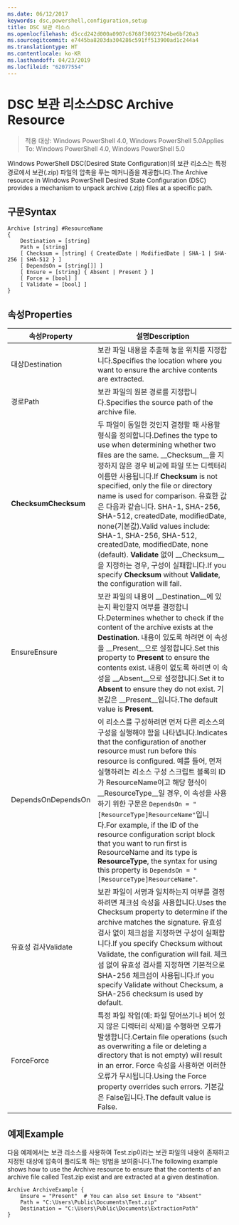 ```yaml
---
ms.date: 06/12/2017
keywords: dsc,powershell,configuration,setup
title: DSC 보관 리소스
ms.openlocfilehash: d5ccd242d000a0907c6768f30923764be6bf20a3
ms.sourcegitcommit: e7445ba8203da304286c591ff513900ad1c244a4
ms.translationtype: HT
ms.contentlocale: ko-KR
ms.lasthandoff: 04/23/2019
ms.locfileid: "62077554"
---
```

# <a name="dsc-archive-resource"></a><span data-ttu-id="fee08-103">DSC 보관 리소스</span><span class="sxs-lookup"><span data-stu-id="fee08-103">DSC Archive Resource</span></span>

> <span data-ttu-id="fee08-104">적용 대상: Windows PowerShell 4.0, Windows PowerShell 5.0</span><span class="sxs-lookup"><span data-stu-id="fee08-104">Applies To: Windows PowerShell 4.0, Windows PowerShell 5.0</span></span>

<span data-ttu-id="fee08-105">Windows PowerShell DSC(Desired State Configuration)의 보관 리소스는 특정 경로에서 보관(.zip) 파일의 압축을 푸는 메커니즘을 제공합니다.</span><span class="sxs-lookup"><span data-stu-id="fee08-105">The Archive resource in Windows PowerShell Desired State Configuration (DSC) provides a mechanism to unpack archive (.zip) files at a specific path.</span></span>

## <a name="syntax"></a><span data-ttu-id="fee08-106">구문</span><span class="sxs-lookup"><span data-stu-id="fee08-106">Syntax</span></span>
```MOF
Archive [string] #ResourceName
{
    Destination = [string]
    Path = [string]
    [ Checksum = [string] { CreatedDate | ModifiedDate | SHA-1 | SHA-256 | SHA-512 } ]
    [ DependsOn = [string[]] ]
    [ Ensure = [string] { Absent | Present } ]
    [ Force = [bool] ]
    [ Validate = [bool] ]
}
```

## <a name="properties"></a><span data-ttu-id="fee08-107">속성</span><span class="sxs-lookup"><span data-stu-id="fee08-107">Properties</span></span>

|  <span data-ttu-id="fee08-108">속성</span><span class="sxs-lookup"><span data-stu-id="fee08-108">Property</span></span>  |  <span data-ttu-id="fee08-109">설명</span><span class="sxs-lookup"><span data-stu-id="fee08-109">Description</span></span>   |
|---|---|
| <span data-ttu-id="fee08-110">대상</span><span class="sxs-lookup"><span data-stu-id="fee08-110">Destination</span></span>| <span data-ttu-id="fee08-111">보관 파일 내용을 추출해 놓을 위치를 지정합니다.</span><span class="sxs-lookup"><span data-stu-id="fee08-111">Specifies the location where you want to ensure the archive contents are extracted.</span></span>|
| <span data-ttu-id="fee08-112">경로</span><span class="sxs-lookup"><span data-stu-id="fee08-112">Path</span></span>| <span data-ttu-id="fee08-113">보관 파일의 원본 경로를 지정합니다.</span><span class="sxs-lookup"><span data-stu-id="fee08-113">Specifies the source path of the archive file.</span></span>|
| <span data-ttu-id="fee08-114">__Checksum__</span><span class="sxs-lookup"><span data-stu-id="fee08-114">__Checksum__</span></span>| <span data-ttu-id="fee08-115">두 파일이 동일한 것인지 결정할 때 사용할 형식을 정의합니다.</span><span class="sxs-lookup"><span data-stu-id="fee08-115">Defines the type to use when determining whether two files are the same.</span></span> <span data-ttu-id="fee08-116">__Checksum__을 지정하지 않은 경우 비교에 파일 또는 디렉터리 이름만 사용됩니다.</span><span class="sxs-lookup"><span data-stu-id="fee08-116">If __Checksum__ is not specified, only the file or directory name is used for comparison.</span></span> <span data-ttu-id="fee08-117">유효한 값은 다음과 같습니다. SHA-1, SHA-256, SHA-512, createdDate, modifiedDate, none(기본값).</span><span class="sxs-lookup"><span data-stu-id="fee08-117">Valid values include: SHA-1, SHA-256, SHA-512, createdDate, modifiedDate, none (default).</span></span> <span data-ttu-id="fee08-118">__Validate__ 없이 __Checksum__을 지정하는 경우, 구성이 실패합니다.</span><span class="sxs-lookup"><span data-stu-id="fee08-118">If you specify __Checksum__ without __Validate__, the configuration will fail.</span></span>|
| <span data-ttu-id="fee08-119">Ensure</span><span class="sxs-lookup"><span data-stu-id="fee08-119">Ensure</span></span>| <span data-ttu-id="fee08-120">보관 파일의 내용이 __Destination__에 있는지 확인할지 여부를 결정합니다.</span><span class="sxs-lookup"><span data-stu-id="fee08-120">Determines whether to check if the content of the archive exists at the __Destination__.</span></span> <span data-ttu-id="fee08-121">내용이 있도록 하려면 이 속성을 __Present__으로 설정합니다.</span><span class="sxs-lookup"><span data-stu-id="fee08-121">Set this property to __Present__ to ensure the contents exist.</span></span> <span data-ttu-id="fee08-122">내용이 없도록 하려면 이 속성을 __Absent__으로 설정합니다.</span><span class="sxs-lookup"><span data-stu-id="fee08-122">Set it to __Absent__ to ensure they do not exist.</span></span> <span data-ttu-id="fee08-123">기본값은 __Present__입니다.</span><span class="sxs-lookup"><span data-stu-id="fee08-123">The default value is __Present__.</span></span>|
| <span data-ttu-id="fee08-124">DependsOn</span><span class="sxs-lookup"><span data-stu-id="fee08-124">DependsOn</span></span> | <span data-ttu-id="fee08-125">이 리소스를 구성하려면 먼저 다른 리소스의 구성을 실행해야 함을 나타냅니다.</span><span class="sxs-lookup"><span data-stu-id="fee08-125">Indicates that the configuration of another resource must run before this resource is configured.</span></span> <span data-ttu-id="fee08-126">예를 들어, 먼저 실행하려는 리소스 구성 스크립트 블록의 ID가 ResourceName이고 해당 형식이 __ResourceType__일 경우, 이 속성을 사용하기 위한 구문은 `DependsOn = "[ResourceType]ResourceName"`입니다.</span><span class="sxs-lookup"><span data-stu-id="fee08-126">For example, if the ID of the resource configuration script block that you want to run first is ResourceName and its type is __ResourceType__, the syntax for using this property is `DependsOn = "[ResourceType]ResourceName"`.</span></span>|
| <span data-ttu-id="fee08-127">유효성 검사</span><span class="sxs-lookup"><span data-stu-id="fee08-127">Validate</span></span>| <span data-ttu-id="fee08-128">보관 파일이 서명과 일치하는지 여부를 결정하려면 체크섬 속성을 사용합니다.</span><span class="sxs-lookup"><span data-stu-id="fee08-128">Uses the Checksum property to determine if the archive matches the signature.</span></span> <span data-ttu-id="fee08-129">유효성 검사 없이 체크섬을 지정하면 구성이 실패합니다.</span><span class="sxs-lookup"><span data-stu-id="fee08-129">If you specify Checksum without Validate, the configuration will fail.</span></span> <span data-ttu-id="fee08-130">체크섬 없이 유효성 검사를 지정하면 기본적으로 SHA-256 체크섬이 사용됩니다.</span><span class="sxs-lookup"><span data-stu-id="fee08-130">If you specify Validate without Checksum, a SHA-256 checksum is used by default.</span></span>|
| <span data-ttu-id="fee08-131">Force</span><span class="sxs-lookup"><span data-stu-id="fee08-131">Force</span></span>| <span data-ttu-id="fee08-132">특정 파일 작업(예: 파일 덮어쓰기나 비어 있지 않은 디렉터리 삭제)을 수행하면 오류가 발생합니다.</span><span class="sxs-lookup"><span data-stu-id="fee08-132">Certain file operations (such as overwriting a file or deleting a directory that is not empty) will result in an error.</span></span> <span data-ttu-id="fee08-133">Force 속성을 사용하면 이러한 오류가 무시됩니다.</span><span class="sxs-lookup"><span data-stu-id="fee08-133">Using the Force property overrides such errors.</span></span> <span data-ttu-id="fee08-134">기본값은 False입니다.</span><span class="sxs-lookup"><span data-stu-id="fee08-134">The default value is False.</span></span>|

## <a name="example"></a><span data-ttu-id="fee08-135">예제</span><span class="sxs-lookup"><span data-stu-id="fee08-135">Example</span></span>

<span data-ttu-id="fee08-136">다음 예제에서는 보관 리소스를 사용하여 Test.zip이라는 보관 파일의 내용이 존재하고 지정된 대상에 압축이 풀리도록 하는 방법을 보여줍니다.</span><span class="sxs-lookup"><span data-stu-id="fee08-136">The following example shows how to use the Archive resource to ensure that the contents of an archive file called Test.zip exist and are extracted at a given destination.</span></span>

```
Archive ArchiveExample {
    Ensure = "Present"  # You can also set Ensure to "Absent"
    Path = "C:\Users\Public\Documents\Test.zip"
    Destination = "C:\Users\Public\Documents\ExtractionPath"
}
```